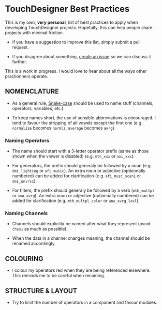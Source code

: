 # TouchDesigner Best Practices

This is my own, **very personal**, list of best practices to apply when developing TouchDesigner projects. Hopefully, this can help people share projects with minimal friction. 

* If you have a suggestion to improve this list, simply submit a pull request.

* If you disagree about something, [create an issue](https://github.com/djipco/tdbp/issues/new) so we can discuss it further.

This is a work in progress. I would love to hear about all the ways other practionners operate.

## NOMENCLATURE

* As a general rule, [Snake-case](https://en.wikipedia.org/wiki/Snake_case) should be used to name stuff (channels, operators, variables, etc.).

* To keep names short, the use of sensible abbreviations is encouraged. I tend to favour the stripping of all vowels except the first one (e.g. `normalize` becomes `normlz`, `average` becomes `avrg`).

### Naming Operators

* The name should start with a 3-letter operator prefix (same as those shown when the viewer is disabled) (e.g. `mth_xxx` or `noi_xxx`).

* For generators, the prefix should generaly be followed by a noun (e.g. `dmi_lighting` or `afi_music`). An extra noun or adjective (optionnally numbered) can be added for clarification (e.g. `afi_musc_scen1` or `dmi_unvrs1`).

* For filters, the prefix should generaly be followed by a verb (`mth_multpl` or `ana_avrg`). An extra noun or adjective (optionnally numbered) can be added for clarification (e.g. `mth_multpl_color` or `ana_avrg_levl`).


### Naming Channels

* Channels should explicitly be named after what they represent (avoid `chan1` as much as possible).

* When the data in a channel changes meaning, the channel should be renamed accordingly.

## COLOURING

* I colour my operators red when they are being referenced elsewhere. This reminds me to be careful when renaming.


## STRUCTURE & LAYOUT

* Try to limit the number of operators in a component and favour modules.
